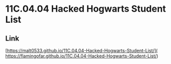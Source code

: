 # 11C.04.04 Hacked Hogwarts Student List

## Link

[https://malt0533.github.io/11C.04.04-Hacked-Hogwarts-Student-List/]( https://flamingofar.github.io/11C.04.04-Hacked-Hogwarts-Student-List/)
